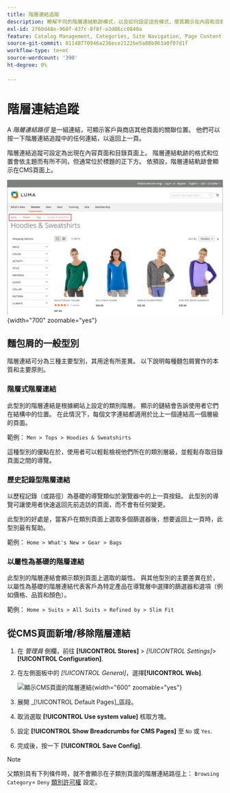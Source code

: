 ```yaml
---
title: 階層連結追蹤
description: 瞭解不同的階層連結軌跡模式，以及如何設定這些模式，使其顯示在內容和目錄頁面上。
exl-id: 2f60d48e-960f-437c-8f8f-a3d06cc0840a
feature: Catalog Management, Categories, Site Navigation, Page Content
source-git-commit: 01148770946a236ece2122be5a88b963a0f07d1f
workflow-type: tm+mt
source-wordcount: '390'
ht-degree: 0%

---
```


# 階層連結追蹤

A _階層連結路徑_ 是一組連結，可顯示客戶與商店其他頁面的關聯位置。 他們可以按一下階層連結追蹤中的任何連結，以返回上一頁。

階層連結追蹤可設定為出現在內容頁面和目錄頁面上。 階層連結軌跡的格式和位置會依主題而有所不同，但通常位於標題的正下方。 依預設，階層連結軌跡會顯示在CMS頁面上。

![店面中顯示的階層連結路徑](./assets/storefront-breadcrumb-trail.png){width="700" zoomable="yes"}

## 麵包屑的一般型別

階層連結可分為三種主要型別，其用途有所差異。 以下說明每種麵包屑實作的本質和主要原則。

### 階層式階層連結

此型別的階層連結是根據網站上設定的類別階層。 顯示的鏈結會告訴使用者它們在結構中的位置。 在此情況下，每個文字連結都適用於比上一個連結高一個層級的頁面。

範例： `Men > Tops > Hoodies & Sweatshirts`

這種型別的優點在於，使用者可以輕鬆檢視他們所在的類別層級，並輕鬆存取目錄頁面之間的導覽。

### 歷史記錄型階層連結

以歷程記錄（或路徑）為基礎的導覽類似於瀏覽器中的上一頁按鈕。 此型別的導覽可讓使用者快速返回先前造訪的頁面，而不會有任何變更。

此型別的好處是，當客戶在類別頁面上選取多個篩選器後，想要返回上一頁時，此型別最有幫助。

範例： `Home > What's New > Gear > Bags`

### 以屬性為基礎的階層連結

此型別的階層連結會顯示類別頁面上選取的屬性。 與其他型別的主要差異在於，以屬性為基礎的階層連結代表客戶為特定產品在導覽層中選擇的篩選器和選項（例如價格、品質和顏色）。

範例： `Home > Suits > All Suits > Refined by > Slim Fit`

## 從CMS頁面新增/移除階層連結

1. 在 _管理員_ 側欄，前往 **[!UICONTROL Stores]** > _[!UICONTROL Settings]_>**[!UICONTROL Configuration]**.

1. 在左側面板中的 _[!UICONTROL General]_，選擇&#x200B;**[!UICONTROL Web]**.

   ![顯示CMS頁面的階層連結](../configuration-reference/general/assets/web-default-pages.png){width="600" zoomable="yes"}

1. 展開 _[!UICONTROL Default Pages]_區段。

1. 取消選取 **[!UICONTROL Use system value]** 核取方塊。

1. 設定 **[!UICONTROL Show Breadcrumbs for CMS Pages]** 至 `No` 或 `Yes`.

1. 完成後，按一下 **[!UICONTROL Save Config]**.

>[!NOTE]
>
>父類別具有下列條件時，就不會顯示在子類別頁面的階層連結路徑上： `Browsing Category`= `Deny` [類別許可權](category-permissions.md) 設定。
